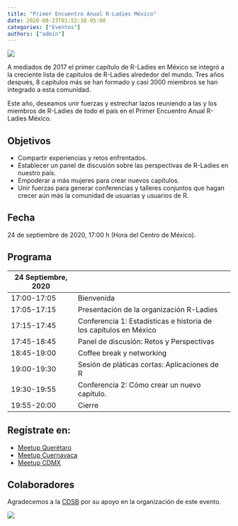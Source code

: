 ```yaml
---
title: "Primer Encuentro Anual R-Ladies México"
date: 2020-08-23T01:52:38-05:00
categories: ["Eventos"]
authors: ["admin"]
---
```

<img src= "https://github.com/RladiesMX/rladiesmxsource/blob/master/assets/images/rladiesmx.jpeg?raw=true" />

A mediados de 2017 el primer capítulo de R-Ladies en México se integró a la creciente lista de capítulos de R-Ladies alrededor del mundo. Tres años después, 8 capítulos más se han formado y casi 3000 miembros se han integrado a esta comunidad.

Este año, deseamos unir fuerzas y estrechar lazos reuniendo a las y los miembros de R-Ladies de todo el país en el Primer Encuentro Anual R-Ladies México.

## Objetivos

- Compartir experiencias y retos enfrentados.
- Establecer un panel de discusión sobre las perspectivas de R-Ladies en nuestro país.
- Empoderar a más mujeres para crear nuevos capítulos.
- Unir fuerzas para generar conferencias y talleres conjuntos que hagan crecer aún más la comunidad de usuarias y usuarios de R.

## Fecha

24 de septiembre de 2020, 17:00 h (Hora del Centro de México).

## Programa

| **24 Septiembre, 2020**  |      |      |
| ------------------ | ---------------------------------- | ----------------------------- |
| 17:00-17:05 | Bienvenida | |
| 17:05-17:15 | Presentación de la organización R-Ladies |  |
| 17:15-17:45 | Conferencia 1: Estadísticas e historia de los capítulos en México |  |
| 17:45-18:45 | Panel de discusión: Retos y Perspectivas |  |
| 18:45-19:00 | Coffee break y networking |  |
| 19:00-19:30 | Sesión de pláticas cortas: Aplicaciones de R |  |
| 19:30-19:55 | Conferencia 2: Cómo crear un nuevo capítulo. |  |
| 19:55-20:00 | Cierre |  |

## Regístrate en:

- [Meetup Querétaro](https://www.meetup.com/es/rladies-queretaro/events/272986368/)
- [Meetup Cuernavaca](https://www.meetup.com/es/rladies-cuernavaca/events/272988331/)
- [Meetup CDMX](https://www.meetup.com/es/rladies-cdmx/events/272991189/)


## Colaboradores
Agradecemos a la [CDSB](comunidadbioinfo.github.io) por su apoyo en la organización de este evento.


[<img src="https://github.com/ComunidadBioInfo/cdsbsource/blob/master/assets/images/logo.png?raw=true" />](http://comunidadbioinfo.github.io/)

